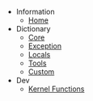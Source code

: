 - Information
	- [Home](/)
- Dictionary
	- [Core](/core/)
	- [Exception](/exception/)
	- [Locals](/locals/)
	- [Tools](/exception/)
	- [Custom](/custom/)
- Dev
	- [Kernel Functions](/kernel/)